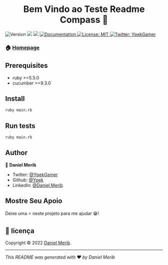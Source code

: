 <h1 align="center">Bem Vindo ao Teste Readme Compass 👋</h1>
<p>
  <img alt="Version" src="https://img.shields.io/badge/version-1.0.0-blue.svg?cacheSeconds=2592000" />
  <img src="https://img.shields.io/badge/ruby-%3E%3D2.1.0-blue.svg" />
  <img src="https://img.shields.io/badge/cucumber-%3E%3D9.3.0-blue.svg" />
  <a href="https://github.com/kefranabg/readme-md-generator#readme" target="_blank">
    <img alt="Documentation" src="https://img.shields.io/badge/documentation-yes-brightgreen.svg" />
  <a href="https://github.com/ypek" target="_blank">
    <img alt="License: MIT" src="https://img.shields.io/github/license/Ypek/Teste Readme Compass" />
  </a>
  <a href="https://twitter.com/YpekGamer" target="_blank">
    <img alt="Twitter: YpekGamer" src="https://img.shields.io/twitter/follow/YpekGamer.svg?style=social" />
  </a>
</p>


### 🏠 [Homepage](https://github.com/ypek)

## Prerequisites

- ruby >=5.5.0
- cucumber >=9.3.0

## Install

```sh
ruby main.rb
```

## Run tests

```sh
ruby main.rb
```

## Author

👤 **Daniel Merib**

* Twitter: [@YpekGamer](https://twitter.com/YpekGamer)
* Github: [@Ypek](https://github.com/Ypek)
* LinkedIn: [@Daniel Merib](https://www.linkedin.com/in/daniel-merib-68a274133/)

## Mostre Seu Apoio

Deixe uma ⭐️ neste projeto para me ajudar 😁!

## 📝 licença

Copyright © 2022 [Daniel Merib](https://github.com/Ypek).<br />

***
_This README was generated with ❤️ by Daniel Merib_
